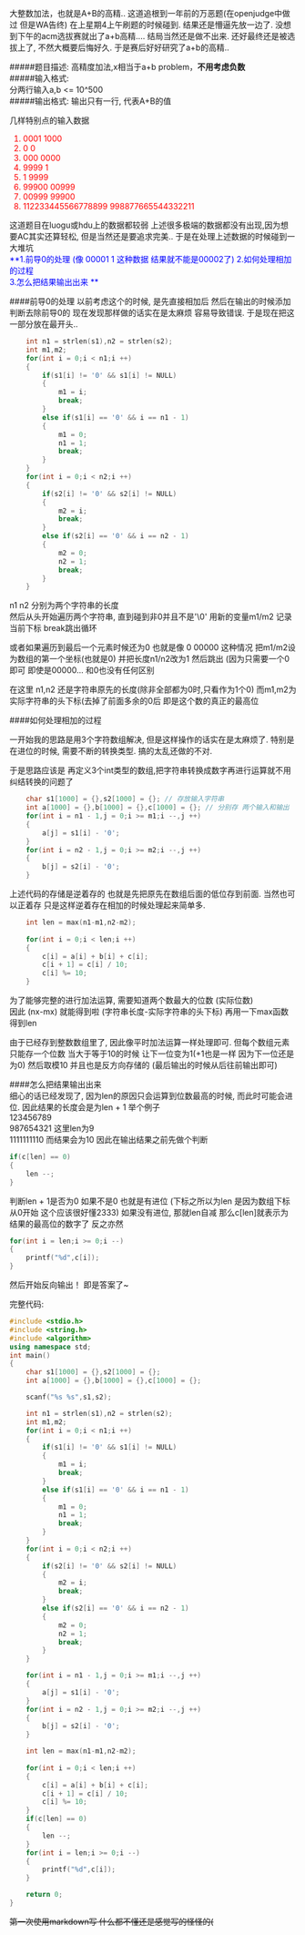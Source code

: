 大整数加法，也就是A+B的高精.. 这道追根到一年前的万恶题(在openjudge中做过 但是WA告终) 在上星期4上午刷题的时候碰到. 结果还是懵逼先放一边了. 没想到下午的acm选拔赛就出了a+b高精.... 结局当然还是做不出来. 还好最终还是被选拔上了, 不然大概要后悔好久. 于是赛后好好研究了a+b的高精..
<!--more-->

#####题目描述:
高精度加法,x相当于a+b problem，**不用考虑负数**  
#####输入格式:  
分两行输入a,b <= 10^500  
#####输出格式:
输出只有一行, 代表A+B的值

几样特别点的输入数据
<font color = red>  
1. 0001 1000 
2. 0 0	
3. 000 0000 
4. 9999 1 
5. 1 9999 
6. 99900 00999 
7. 00999 99900 
8. 112233445566778899 998877665544332211
</font>  

这道题目在luogu或hdu上的数据都较弱 上述很多极端的数据都没有出现,因为想要AC其实还算轻松, 但是当然还是要追求完美.. 于是在处理上述数据的时候碰到一大堆坑    
<font color = blue>
**1.前导0的处理 (像 00001 1 这种数据 结果就不能是00002了) 
2.如何处理相加的过程   
3.怎么把结果输出出来  **
</font>

####前导0的处理
以前考虑这个的时候, 是先直接相加后 然后在输出的时候添加判断去除前导0的 现在发现那样做的话实在是太麻烦 容易导致错误. 于是现在把这一部分放在最开头..

```c++
    int n1 = strlen(s1),n2 = strlen(s2);
    int m1,m2;
    for(int i = 0;i < n1;i ++)
    {
        if(s1[i] != '0' && s1[i] != NULL)
        {
            m1 = i;
            break;
        }
        else if(s1[i] == '0' && i == n1 - 1)
        {
            m1 = 0;
            n1 = 1;
            break;
        }
    }
    for(int i = 0;i < n2;i ++)
    {
        if(s2[i] != '0' && s2[i] != NULL)
        {
            m2 = i;
            break;
        }
        else if(s2[i] == '0' && i == n2 - 1)
        { 
            m2 = 0;
            n2 = 1;
            break;
        }
    }
```
n1 n2 分别为两个字符串的长度  
然后从头开始遍历两个字符串, 直到碰到非0并且不是'\0' 用新的变量m1/m2 记录当前下标 break跳出循环  

或者如果遍历到最后一个元素时候还为0 也就是像 0 00000 这种情况 把m1/m2设为数组的第一个坐标(也就是0) 并把长度n1/n2改为1 然后跳出 (因为只需要一个0即可 即使是00000... 和0也没有任何区别  

在这里 n1,n2 还是字符串原先的长度(除非全部都为0时,只看作为1个0) 而m1,m2为实际字符串的头下标(去掉了前面多余的0后 即是这个数的真正的最高位

####如何处理相加的过程  

一开始我的思路是用3个字符数组解决, 但是这样操作的话实在是太麻烦了. 特别是在进位的时候, 需要不断的转换类型. 搞的太乱还做的不对.  

于是思路应该是 再定义3个int类型的数组,把字符串转换成数字再进行运算就不用纠结转换的问题了
```c++
    char s1[1000] = {},s2[1000] = {}; // 存放输入字符串
    int a[1000] = {},b[1000] = {},c[1000] = {}; // 分别存 两个输入和输出
    for(int i = n1 - 1,j = 0;i >= m1;i --,j ++)
    {
        a[j] = s1[i] - '0';
    }
    for(int i = n2 - 1,j = 0;i >= m2;i --,j ++)
    {
        b[j] = s2[i] - '0';
    }
```

上述代码的存储是逆着存的 也就是先把原先在数组后面的低位存到前面. 当然也可以正着存 只是这样逆着存在相加的时候处理起来简单多.  
```c++
    int len = max(n1-m1,n2-m2);
    
    for(int i = 0;i < len;i ++)
    {
        c[i] = a[i] + b[i] + c[i];
        c[i + 1] = c[i] / 10;
        c[i] %= 10;
    }
```

为了能够完整的进行加法运算, 需要知道两个数最大的位数 (实际位数)  
因此 (nx-mx) 就能得到啦 (字符串长度-实际字符串的头下标) 再用一下max函数得到len

由于已经存到整数数组里了, 因此像平时加法运算一样处理即可. 但每个数组元素只能存一个位数 当大于等于10的时候 让下一位变为1(+1也是一样 因为下一位还是为0) 然后取模10 并且也是反方向存储的 (最后输出的时候从后往前输出即可)

####怎么把结果输出出来  
细心的话已经发现了, 因为len的原因只会运算到位数最高的时候, 而此时可能会进位. 因此结果的长度会是为len + 1 举个例子  
123456789  
987654321  这里len为9  
1111111110 而结果会为10 因此在输出结果之前先做个判断

```c++
if(c[len] == 0)
{
    len --;
}
```
判断len + 1是否为0 如果不是0 也就是有进位 (下标之所以为len 是因为数组下标从0开始 这个应该很好懂2333) 如果没有进位, 那就len自减 那么c[len]就表示为结果的最高位的数字了 反之亦然

```c++
for(int i = len;i >= 0;i --)
{
    printf("%d",c[i]);
}
```
然后开始反向输出！ 即是答案了~

完整代码:
```c++
#include <stdio.h>
#include <string.h>
#include <algorithm>
using namespace std;
int main()
{
    char s1[1000] = {},s2[1000] = {};
    int a[1000] = {},b[1000] = {},c[1000] = {};

    scanf("%s %s",s1,s2);

    int n1 = strlen(s1),n2 = strlen(s2);
    int m1,m2;
    for(int i = 0;i < n1;i ++)
    {
        if(s1[i] != '0' && s1[i] != NULL)
        {
            m1 = i;
            break;
        }
        else if(s1[i] == '0' && i == n1 - 1)
        {
            m1 = 0;
            n1 = 1;
            break;
        }
    }
    for(int i = 0;i < n2;i ++)
    {
        if(s2[i] != '0' && s2[i] != NULL)
        {
            m2 = i;
            break;
        }
        else if(s2[i] == '0' && i == n2 - 1)
        { 
            m2 = 0;
            n2 = 1;
            break;
        }
    }

    for(int i = n1 - 1,j = 0;i >= m1;i --,j ++)
    {
        a[j] = s1[i] - '0';
    }
    for(int i = n2 - 1,j = 0;i >= m2;i --,j ++)
    {
        b[j] = s2[i] - '0';
    }

    int len = max(n1-m1,n2-m2);
    
    for(int i = 0;i < len;i ++)
    {
        c[i] = a[i] + b[i] + c[i];
        c[i + 1] = c[i] / 10;
        c[i] %= 10;
    }
    if(c[len] == 0)
    {
        len --;
    }
    for(int i = len;i >= 0;i --)
    {
        printf("%d",c[i]);
    }

    return 0;
}
```

~~第一次使用markdown写 什么都不懂还是感觉写的怪怪的(~~